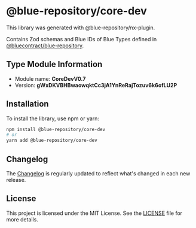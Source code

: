 # @blue-repository/core-dev

This library was generated with @blue-repository/nx-plugin.

Contains Zod schemas and Blue IDs of Blue Types defined in [@bluecontract/blue-repository](https://github.com/bluecontract/blue-repository).

## Type Module Information

- Module name: **CoreDevV0.7**
- Version: **gWxDKVBHBwaowqktCc3jA1YnReRajTozuv6k6ofLU2P**

## Installation

To install the library, use npm or yarn:

```bash
npm install @blue-repository/core-dev
# or
yarn add @blue-repository/core-dev
```

## Changelog

The [Changelog](https://github.com/bluecontract/blue-repository-js/blob/main/libs/core-dev/CHANGELOG.md) is regularly updated to reflect what's changed in each new release.

## License

This project is licensed under the MIT License. See the [LICENSE](LICENSE) file for more details.
